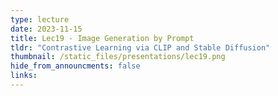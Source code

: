 ```yaml
---
type: lecture
date: 2023-11-15
title: Lec19 - Image Generation by Prompt
tldr: "Contrastive Learning via CLIP and Stable Diffusion"
thumbnail: /static_files/presentations/lec19.png
hide_from_announcments: false
links:
---
```

